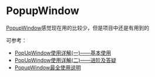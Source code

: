 # PopupWindow

[PopupWindow](https://developer.android.com/reference/android/widget/PopupWindow?hl=zh-cn)感觉现在用的比较少，但是项目中还是有用到的

可参考：

+ [PopUpWindow使用详解(一)——基本使用](https://blog.csdn.net/harvic880925/article/details/49272285)
+ [PopUpWindow使用详解(二)——进阶及答疑](https://blog.csdn.net/harvic880925/article/details/49278705)
+ [PopupWindow最全使用说明](https://juejin.cn/post/6844903473666850824)




